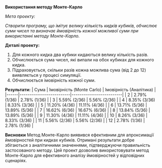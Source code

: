 **Використання методу Монте-Карло**

*Мета проекту:*

*Створити програму, що імітує велику кількість кидків кубиків, обчислює суми чисел та визначає ймовірність кожної можливої суми при використанні методу Монте-Карло.*

**Деталі проекту:**
1. Для кожного кидка два кубики кидаються велику кількість разів.
2. Обчислюється сума чисел, які випали на обох кубиках для кожного кидка.
3. Підраховується, скільки разів кожна можлива сума (від 2 до 12) виявляється у процесі симуляції.
4. Обчислюється імовірність кожної суми.

**Результати:**
| Сума | Імовірність (Monte Carlo) | Імовірність (Аналітика) |
|------|--------------------------|--------------------------|
| 2    | 2.79% (1/36)             | 2.78% (1/36)             |
| 3    | 5.59% (2/36)             | 5.56% (2/36)             |
| 4    | 8.35% (3/36)             | 8.33% (3/36)             |
| 5    | 11.20% (4/36)            | 11.11% (4/36)            |
| 6    | 13.71% (5/36)            | 13.89% (5/36)            |
| 7    | 16.62% (6/36)            | 16.67% (6/36)            |
| 8    | 13.84% (5/36)            | 13.89% (5/36)            |
| 9    | 11.30% (4/36)            | 11.11% (4/36)            |
| 10   | 8.26% (3/36)             | 8.33% (3/36)             |
| 11   | 5.56% (2/36)             | 5.56% (2/36)             |
| 12   | 2.78% (1/36)             | 2.78% (1/36)             |


**Висновки**
Метод Монте-Карло виявився ефективним для апроксимації ймовірностей при кидках кубиків.
Отримані результати добре збігаються з аналітичними значеннями, підтверджуючи правильність застосованого методу.
Цей проект дозволив використовувати метод Монте-Карло для ефективного аналізу ймовірностей у відповідних сценаріях.
